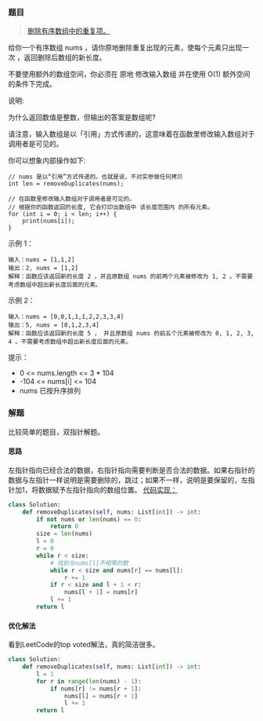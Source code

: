 ### 题目
> [删除有序数组中的重复项。](https://leetcode-cn.com/problems/remove-duplicates-from-sorted-array/description/)

给你一个有序数组 nums ，请你原地删除重复出现的元素，使每个元素只出现一次 ，返回删除后数组的新长度。

不要使用额外的数组空间，你必须在 原地 修改输入数组 并在使用 O(1) 额外空间的条件下完成。


说明:

为什么返回数值是整数，但输出的答案是数组呢?

请注意，输入数组是以「引用」方式传递的，这意味着在函数里修改输入数组对于调用者是可见的。

你可以想象内部操作如下:
```
// nums 是以“引用”方式传递的。也就是说，不对实参做任何拷贝
int len = removeDuplicates(nums);

// 在函数里修改输入数组对于调用者是可见的。
// 根据你的函数返回的长度, 它会打印出数组中 该长度范围内 的所有元素。
for (int i = 0; i < len; i++) {
    print(nums[i]);
}
```
 
示例 1：
```
输入：nums = [1,1,2]
输出：2, nums = [1,2]
解释：函数应该返回新的长度 2 ，并且原数组 nums 的前两个元素被修改为 1, 2 。不需要考虑数组中超出新长度后面的元素。
```

示例 2：
```
输入：nums = [0,0,1,1,1,2,2,3,3,4]
输出：5, nums = [0,1,2,3,4]
解释：函数应该返回新的长度 5 ， 并且原数组 nums 的前五个元素被修改为 0, 1, 2, 3, 4 。不需要考虑数组中超出新长度后面的元素。
```

提示：
- 0 <= nums.length <= 3 * 104
- -104 <= nums[i] <= 104
- nums 已按升序排列

### 解题

比较简单的题目，双指针解题。

#### 思路
左指针指向已经合法的数据，右指针指向需要判断是否合法的数据。如果右指针的数据与左指针一样说明是需要删除的，跳过；如果不一样，说明是要保留的，左指针加1，将数据赋予左指针指向的数组位置。
[代码实现：](solution.py)
```python
class Solution:
    def removeDuplicates(self, nums: List[int]) -> int:
        if not nums or len(nums) == 0:
            return 0
        size = len(nums)
        l = 0
        r = 0
        while r < size:
            # 找到与nums[l]不相等的数
            while r < size and nums[r] == nums[l]:
                r += 1
            if r < size and l + 1 < r:
                nums[l + 1] = nums[r]
            l += 1
        return l
```

#### 优化解法
看到LeetCode的top voted解法，真的简洁很多。
```python
class Solution:
    def removeDuplicates(self, nums: List[int]) -> int:
        l = 1
        for r in range(len(nums) - 1):
            if nums[r] != nums[r + 1]:
                nums[l] = nums[r + 1]
                l += 1
        return l
```